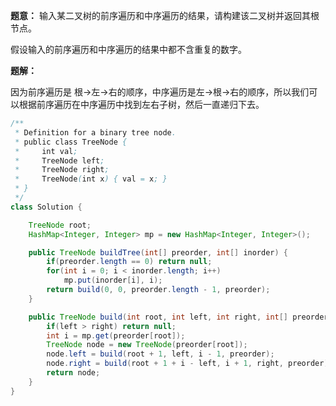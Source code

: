 **题意：** 输入某二叉树的前序遍历和中序遍历的结果，请构建该二叉树并返回其根节点。

假设输入的前序遍历和中序遍历的结果中都不含重复的数字。

**题解：**

因为前序遍历是 根->左->右的顺序，中序遍历是左->根->右的顺序，所以我们可以根据前序遍历在中序遍历中找到左右子树，然后一直递归下去。

```java
/**
 * Definition for a binary tree node.
 * public class TreeNode {
 *     int val;
 *     TreeNode left;
 *     TreeNode right;
 *     TreeNode(int x) { val = x; }
 * }
 */
class Solution {

    TreeNode root;
    HashMap<Integer, Integer> mp = new HashMap<Integer, Integer>();

    public TreeNode buildTree(int[] preorder, int[] inorder) {
        if(preorder.length == 0) return null;
        for(int i = 0; i < inorder.length; i++)
            mp.put(inorder[i], i);
        return build(0, 0, preorder.length - 1, preorder);
    }

    public TreeNode build(int root, int left, int right, int[] preorder) {
        if(left > right) return null;
        int i = mp.get(preorder[root]);
        TreeNode node = new TreeNode(preorder[root]);
        node.left = build(root + 1, left, i - 1, preorder);
        node.right = build(root + 1 + i - left, i + 1, right, preorder);
        return node;
    }
}
```